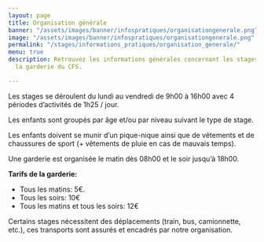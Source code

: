 ```yaml
---
layout: page
title: Organisation générale
banner: "/assets/images/banner/infospratiques/organisationgenerale.png"
image: "/assets/images/banner/infospratiques/organisationgenerale.png"
permalink: "/stages/informations_pratiques/organisation_generale/"
menu: true
description: Retrouvez les informations générales concernant les stages enfants et
  la garderie du CFS.

---
```

Les stages se déroulent du lundi au vendredi de 9h00 à 16h00 avec 4 périodes d’activités de 1h25 / jour.

Les enfants sont groupés par âge et/ou par niveau suivant le type de stage.

Les enfants doivent se munir d’un pique-nique ainsi que de vêtements et de chaussures de sport (+ vêtements de pluie en cas de mauvais temps).

Une garderie est organisée le matin dès 08h00 et le soir jusqu’à 18h00.

**Tarifs de la garderie:**

* Tous les matins: 5€.
* Tous les soirs: 10€
* Tous les matins et tous les soirs: 12€

Certains stages nécessitent des déplacements (train, bus, camionnette, etc.), ces transports sont assurés et encadrés par notre organisation.